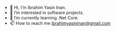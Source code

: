 - 👋 Hi, I’m Ibrahim Yasin Inan.
- 👀 I’m interested in software projects.
- 🌱 I’m currently learning .Net Core.
- 📫 How to reach me ibrahimyasininan@gmail.com
